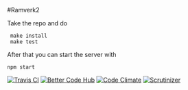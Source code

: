 #Ramverk2

Take the repo and do
```
 make install
 make test
```

After that you can start the server with
```
npm start
```

[![Travis CI](https://img.shields.io/travis/KifeKenny/ramverk2.svg)](https://travis-ci.org/KifeKenny/ramverk2)
[![Better Code Hub](https://img.shields.io/badge/BetterCodeHub-7/10-green.svg)](https://bettercodehub.com/results/KifeKenny/ramverk2)
[![Code Climate](https://img.shields.io/codeclimate/github/kabisaict/flow.svg)](https://codeclimate.com/github/KifeKenny/ramverk2)
[![Scrutinizer](https://img.shields.io/scrutinizer/g/filp/whoops.svg)](https://scrutinizer-ci.com/g/KifeKenny/ramverk2/inspections/c6107d7b-722a-4139-8a2c-353c6dafef90)
